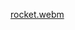 
[rocket.webm](https://github.com/LouisSeb16/Louis-Ajuruchi---frontend-developer/assets/76013871/df6db590-5881-471a-a874-a2a18b95e59e)
